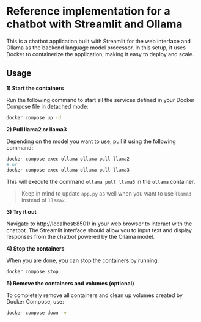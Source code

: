 # Reference implementation for a chatbot with Streamlit and Ollama

This is a chatbot application built with Streamlit for the web interface and Ollama as the backend language model processor. In this setup, it uses Docker to containerize the application, making it easy to deploy and scale.

## Usage

**1) Start the containers**

Run the following command to start all the services defined in your Docker Compose file in detached mode:

```sh
docker compose up -d
```

**2) Pull llama2 or llama3**

Depending on the model you want to use, pull it using the following command:

```sh
docker compose exec ollama ollama pull llama2
# or
docker compose exec ollama ollama pull llama3
```

This will execute the command `ollama pull llama3` in the `ollama` container.

> Keep in mind to update `app.py` as well when you want to use `llama3` instead of `llama2`.

**3) Try it out**

Navigate to http://localhost:8501/ in your web browser to interact with the chatbot. The Streamlit interface should allow you to input text and display responses from the chatbot powered by the Ollama model.

**4) Stop the containers**

When you are done, you can stop the containers by running:

```sh
docker compose stop
```

**5) Remove the containers and volumes (optional)**

To completely remove all containers and clean up volumes created by Docker Compose, use:

```sh
docker compose down -v
```